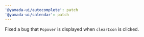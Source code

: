 ```yaml
---
'@yamada-ui/autocomplete': patch
'@yamada-ui/calendar': patch
---
```


Fixed a bug that `Popover` is displayed when `clearIcon` is clicked.
